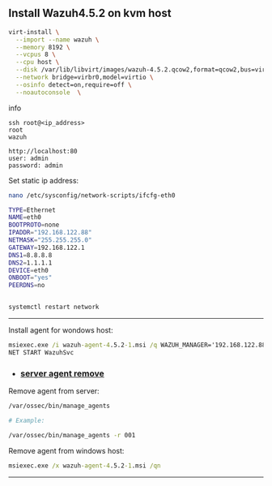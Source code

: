 ## Install Wazuh4.5.2 on kvm host



```bash
virt-install \
  --import --name wazuh \
  --memory 8192 \
  --vcpus 8 \
  --cpu host \
  --disk /var/lib/libvirt/images/wazuh-4.5.2.qcow2,format=qcow2,bus=virtio \
  --network bridge=virbr0,model=virtio \
  --osinfo detect=on,require=off \
  --noautoconsole  \
```
info
```
ssh root@<ip_address>
root
wazuh

http://localhost:80
user: admin
password: admin
```
Set static ip address:

```bash
nano /etc/sysconfig/network-scripts/ifcfg-eth0

TYPE=Ethernet
NAME=eth0
BOOTPROTO=none
IPADDR="192.168.122.88"
NETMASK="255.255.255.0"
GATEWAY=192.168.122.1
DNS1=8.8.8.8
DNS2=1.1.1.1
DEVICE=eth0
ONBOOT="yes"
PEERDNS=no


systemctl restart network
```

----

Install agent for wondows host:
```cmd
msiexec.exe /i wazuh-agent-4.5.2-1.msi /q WAZUH_MANAGER='192.168.122.88' WAZUH_AGENT_NAME='Nabserver' 
NET START WazuhSvc
```

- ### [server agent remove](https://documentation.wazuh.com/current/user-manual/agents/remove-agents/remove.html)

Remove agent from server:
```bash
/var/ossec/bin/manage_agents

# Example:

/var/ossec/bin/manage_agents -r 001
```

Remove agent from windows host:
```cmd
msiexec.exe /x wazuh-agent-4.5.2-1.msi /qn
```
---
